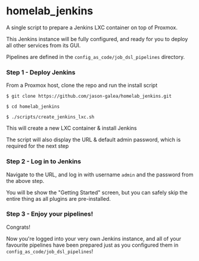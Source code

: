 # homelab_jenkins
<!-- Scripts to install Jenkins from a Proxmox host, as well as configure Jenkins
to run pipelines from other repos

This repo has two purposes:
- To create a functional Jenkins LXC container from a fresh Proxmox host
- To prepare the above Jenkins container to run pipelines from other repos -->

A single script to prepare a Jenkins LXC container on top of Proxmox.

This Jenkins instance will be fully configured, and ready for you to deploy
all other services from its GUI.

Pipelines are defined in the `config_as_code/job_dsl_pipelines` directory.


### Step 1 - Deploy Jenkins

From a Proxmox host, clone the repo and run the install script

    $ git clone https://github.com/jason-galea/homelab_jenkins.git

    $ cd homelab_jenkins

    $ ./scripts/create_jenkins_lxc.sh


This will create a new LXC container & install Jenkins

The script will also display the URL & default admin password,
which is required for the next step



### Step 2 - Log in to Jenkins

Navigate to the URL, and log in with username `admin` and the password from
the above step.

You will be show the "Getting Started" screen, but you can safely skip the
entire thing as all plugins are pre-installed.



### Step 3 - Enjoy your pipelines!

Congrats!

Now you're logged into your very own Jenkins instance, and all of your favourite
pipelines have been prepared just as you configured them in `config_as_code/job_dsl_pipelines`!

